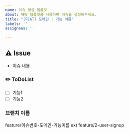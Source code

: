 ```yaml
---
name: 이슈 생성 템플릿
about: 해당 템플릿을 사용하여 이슈를 생성해주세요.
title: "[FEAT] 도메인 : 기능 이름"
labels: ''
assignees: ''

---
```


## ⚠️ Issue
- 이슈 내용
### ✏️ ToDoList
- [ ] 기능1
- [ ] 기능2

### 브랜치 이름
feature/이슈번호-도메인-기능이름
ex) feature/2-user-signup
